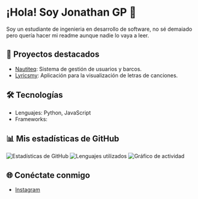 # ¡Hola! Soy Jonathan GP 👋

Soy un estudiante de ingenieria en desarrollo de software, no sé demaiado pero quería hacer mi readme aunque nadie lo vaya a leer.

## 🚀 Proyectos destacados
- [Nautiteq](https://github.com/Sunwearshade/Nautiteq): Sistema de gestión de usuarios y barcos.
- [Lyricsmy](https://github.com/Sunwearshade/Lyricsmy): Aplicación para la visualización de letras de canciones.

## 🛠️ Tecnologías
- Lenguajes: Python, JavaScript
- Frameworks: 

## 📊 Mis estadísticas de GitHub
![Estadísticas de GitHub](https://github-readme-stats.vercel.app/api?username=Sunwearshade&show_icons=true&theme=dark)
![Lenguajes utilizados](https://github-readme-stats.vercel.app/api/top-langs/?username=Sunwearshade&layout=compact&theme=dark)
![Gráfico de actividad](https://github.com/Sunwearshade/Sunwearshade/blob/main/commit_activity.svg)





## 🌐 Conéctate conmigo
- [Instagram](https://www.instagram.com/sunwearshade/)
